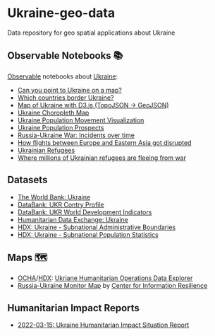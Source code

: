# Ukraine-geo-data

Data repository for geo spatial applications about Ukraine

## Observable Notebooks 📚

[Observable](https://observablehq.com/explore) notebooks about [Ukraine](https://observablehq.com/search?query=Ukraine):

- [Can you point to Ukraine on a map?](https://observablehq.com/@chriszs/point-to-ukraine-on-a-map)
- [Which countries border Ukraine?](https://observablehq.com/@bagami/who-are-ukraines-neighbours)
- [Map of Ukraine with D3.js (TopoJSON -> GeoJSON)](https://observablehq.com/@ignore_you/map-of-ukraine-with-d3-js-topojson-geojson)
- [Ukraine Choropleth Map](https://observablehq.com/@daani-rika/choropleth)
- [Ukraine Population Movement Visualization](https://observablehq.com/@whiteand/ukraine-population-movement-visualization)
- [Ukraine Population Prospects](https://observablehq.com/@marianpetruk/ukraine-population-prospects)
- [Russia-Ukraine War: Incidents over time](https://observablehq.com/@oscarpas/ukraine-conflict-incidents-over-time)
- [How flights between Europe and Eastern Asia got disrupted](https://observablehq.com/@espinielli/war-in-ukraine-airspace-blockade)
- [Ukrainian Refugees](https://observablehq.com/@rafacmc/ukrainian-refugees)
- [Where millions of Ukrainian refugees are fleeing from war](https://observablehq.com/@chriszs/where-1-3-million-ukrainian-refugees-fled-from-war)

## Datasets

- [The World Bank: Ukraine](https://data.worldbank.org/country/ukraine?view=chart)
- [DataBank: UKR Contry Profile](https://databank.worldbank.org/views/reports/reportwidget.aspx?Report_Name=CountryProfile&Id=b450fd57&tbar=y&dd=y&inf=n&zm=n&country=UKR)
- [DataBank: UKR World Development Indicators](https://databank.worldbank.org/reports.aspx?source=2&country=UKR)
- [Humanitarian Data Exchange: Ukraine](https://data.humdata.org/group/ukr)
- [HDX: Ukraine - Subnational Administrative Boundaries](https://data.humdata.org/dataset/cod-ab-ukr)
- [HDX: Ukraine - Subnational Population Statistics](https://data.humdata.org/dataset/cod-ps-ukr)

## Maps 🗺️

- [OCHA](https://www.unocha.org/)/[HDX](https://data.humdata.org/): [Ukriane Humanitarian Operations Data Explorer](https://data.humdata.org/visualization/ukraine-humanitarian-operations/)
- [Russia-Ukraine Monitor Map](https://maphub.net/Cen4infoRes/russian-ukraine-monitor) by [Center for Information Resilience](https://twitter.com/Cen4infoRes)

## Humanitarian Impact Reports

- [2022-03-15: Ukraine Humanitarian Impact Situation Report](https://reliefweb.int/sites/reliefweb.int/files/resources/2022-03-15_Ukraine%20Humanitarian%20Impact%20SitRep.pdf)